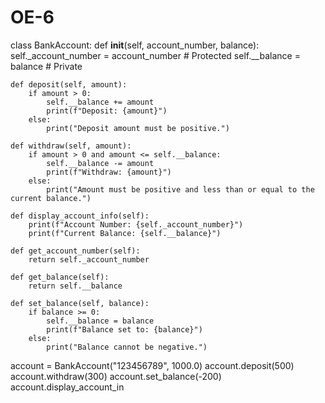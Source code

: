 # OE-6

class BankAccount:
    def __init__(self, account_number, balance):
        self._account_number = account_number  # Protected
        self.__balance = balance  # Private

    def deposit(self, amount):
        if amount > 0:
            self.__balance += amount
            print(f"Deposit: {amount}")
        else:
            print("Deposit amount must be positive.")

    def withdraw(self, amount):
        if amount > 0 and amount <= self.__balance:
            self.__balance -= amount
            print(f"Withdraw: {amount}")
        else:
            print("Amount must be positive and less than or equal to the current balance.")

    def display_account_info(self):
        print(f"Account Number: {self._account_number}")
        print(f"Current Balance: {self.__balance}")

    def get_account_number(self):
        return self._account_number

    def get_balance(self):
        return self.__balance

    def set_balance(self, balance):
        if balance >= 0:
            self.__balance = balance
            print(f"Balance set to: {balance}")
        else:
            print("Balance cannot be negative.")
account = BankAccount("123456789", 1000.0)
account.deposit(500)
account.withdraw(300)
account.set_balance(-200)
account.display_account_in
